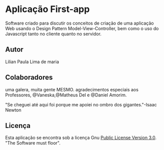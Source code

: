 # Aplicação First-app

Software criado para discutir os conceitos de criação de uma aplicação Web usando o Design Pattern Model-View-Controller, bem como o uso do Javascript tanto no cliente quanto no servidor.

## Autor
Lilian Paula Lima de maria

## Colaboradores
uma galera, muita gente MESMO. agradecimentos especiais aos Professores, @Vaneska,@Matheus Del e @Daniel Amorim.

"Se cheguei até aqui foi porque me apoiei no ombro dos gigantes."-Isaac Newton
## Licença

Esta aplicação se encontra sob a licença Gnu [Public License Version 3.0](https://github.com/wwagner33/first-app2/blob/main/LICENSE). "The Software must floor".

